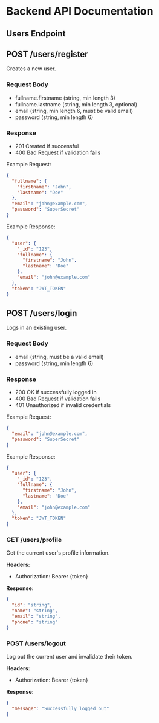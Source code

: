 # Backend API Documentation

## Users Endpoint

## POST /users/register
Creates a new user.

### Request Body
- fullname.firstname (string, min length 3)
- fullname.lastname (string, min length 3, optional)
- email (string, min length 6, must be valid email)
- password (string, min length 6)

### Response
- 201 Created if successful
- 400 Bad Request if validation fails

Example Request:
```json
{
  "fullname": {
    "firstname": "John",
    "lastname": "Doe"
  },
  "email": "john@example.com",
  "password": "SuperSecret"
}

```

Example Response:
```json
{
  "user": {
    "_id": "123",
    "fullname": {
      "firstname": "John",
      "lastname": "Doe"
    },
    "email": "john@example.com"
  },
  "token": "JWT_TOKEN"
}
```

## POST /users/login
Logs in an existing user.

### Request Body
- email (string, must be a valid email)
- password (string, min length 6)

### Response
- 200 OK if successfully logged in
- 400 Bad Request if validation fails
- 401 Unauthorized if invalid credentials

Example Request:
```json
{
  "email": "john@example.com",
  "password": "SuperSecret"
}
```

Example Response:
```json
{
  "user": {
    "_id": "123",
    "fullname": {
      "firstname": "John",
      "lastname": "Doe"
    },
    "email": "john@example.com"
  },
  "token": "JWT_TOKEN"
}
```
### GET /users/profile
Get the current user's profile information.

**Headers:**
- Authorization: Bearer {token}

**Response:**
```json
{
  "id": "string",
  "name": "string",
  "email": "string",
  "phone": "string"
}
```

### POST /users/logout
Log out the current user and invalidate their token.

**Headers:**
- Authorization: Bearer {token}

**Response:**
```json
{
  "message": "Successfully logged out"
}
```